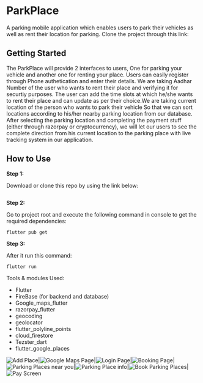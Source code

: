 # ParkPlace

A parking mobile application which enables users to park their vehicles as well as rent their location for parking. Clone the project through this link:
   

## Getting Started

The ParkPlace will provide 2 interfaces to users, One for parking your vehicle and another one for renting your place. Users can easily register through Phone authetication and
enter their details. We are taking Aadhar Number of the user who wants to rent their place and verifying it for securtiy purposes. The user can add the time slots at which he/she wants to rent their place and can update as per their choice.We are taking current location of the person who wants to park their vehicle So that we can sort locations according to his/her nearby parking location from our database. After selecting the parking location and completing the payment stuff (either through razorpay or cryptocurrency), we will let our users to see the complete direction from his current location to the parking place with live tracking system in our application.

## How to Use 

**Step 1:**

Download or clone this repo by using the link below:
```

```

**Step 2:**

Go to project root and execute the following command in console to get the required dependencies: 

```
flutter pub get 
```
**Step 3:**

After it run this command:
  ```
  flutter run
  ```
  
  Tools & modules Used:
  - Flutter 
  - FireBase (for backend and database)
  - Google_maps_flutter
  - razorpay_flutter
  - geocoding
  - geolocator
  - flutter_polyline_points
  - cloud_firestore
  - Tezster_dart
  - flutter_google_places
  
  
  ![Add Place](https://github.com/Samiksha99/ParkPlace/blob/main/Images/login.jpeg)|![Google Maps Page](https://github.com/Samiksha99/ParkPlace/blob/main/Images/bookingSlots.jpeg)|![Login Page](https://github.com/Samiksha99/ParkPlace/blob/main/Images/registerPlace.jpeg)|![Booking Page](https://github.com/Samiksha99/ParkPlace/blob/main/Images/showRoute.jpeg)|![Parking Places near you](https://github.com/Samiksha99/ParkPlace/blob/main/Images/parkingPlacesNearYou.jpg)|![Parking Place info](https://github.com/Samiksha99/ParkPlace/blob/main/Images/parkingPlaceInfo.jpeg)|![Book Parking Places](https://github.com/Samiksha99/ParkPlace/blob/main/Images/bookParkingPlaces.jpg)|![Pay Screen](https://github.com/Samiksha99/ParkPlace/blob/main/Images/payScreen.jpg)
